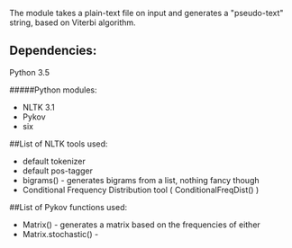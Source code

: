 The module takes a plain-text file on input and generates a "pseudo-text" string, based on Viterbi algorithm.

## Dependencies:
Python 3.5

#####Python modules:
* NLTK 3.1
* Pykov
* six


##List of NLTK tools used:
* default tokenizer
* default pos-tagger
* bigrams() - generates bigrams from a list, nothing fancy though
* Conditional Frequency Distribution tool ( ConditionalFreqDist() )

##List of Pykov functions used:
* Matrix() - generates a matrix based on the frequencies of either 
* Matrix.stochastic() - 
